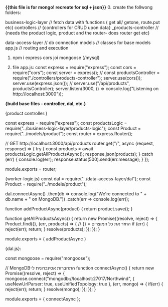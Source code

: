 **{{this file is for mongo! recreate for sql + json}}**
0. create the follwong folders:

business-logic-layer // fetch data with functions 
( get all/ getone, route.put etc)
controllers // {controllers for CRUD upon data} _products-controller 
// {needs the product logic, product and the router- does router get etc}

data-access-layer // db connection 
models // classes for base models
app.js // routing and execution

1. npm i express cors joi mongoose (/mysql)

2. file app.js:
const express = require("express");
const cors = require("cors");
const server = express();
// const productsController = require("./controllers/products-controller");
server.use(cors());
server.use(express.json());
// server.use("/api/products", productsController);
server.listen(3000, () => console.log("Listening on http://localhost:3000"));


**{build  base files - controller, dal, etc.}**

{product controller:}

const express = require("express");
const productsLogic = require("../business-logic-layer/products-logic");
const Product = require("../models/product");
const router = express.Router();

// GET http://localhost:3000/api/products
router.get("/", async (request, response) => {
    try {
        const products = await productsLogic.getAllProductsAsync();
        response.json(products);
    }
    catch (err) {
        console.log(err);
        response.status(500).send(err.message);
    }
});


module.exports = router;

{worker-logic.js}
const dal = require("../data-access-layer/dal");
const Product = require("../models/product");

dal.connectAsync()
    .then(db => console.log("We're connected to " + db.name + " on MongoDB."))
    .catch(err => console.log(err));

function addProductAsync(product) {
    return product.save();
}

function getAllProductsAsync() {
    return new Promise((resolve, reject) => {
        Product.find({}, (err, products) => { // {} = החזר את כל המוצרים
            if (err) {
                reject(err);
                return;
            }
            resolve(products);
        });
    });
}


module.exports = {
    addProductAsync
}

{dal.js}:

const mongoose = require("mongoose");

// MongoDB-התחברות אסינכרונית ל
function connectAsync() {
    return new Promise((resolve, reject) => {
        mongoose.connect("mongodb://localhost:27017/Northwind",
            { useNewUrlParser: true, useUnifiedTopology: true }, (err, mongo) => {
                if(err) {
                    reject(err);
                    return;
                }
                resolve(mongo);
            });
    });
}

module.exports = {
    connectAsync
};
